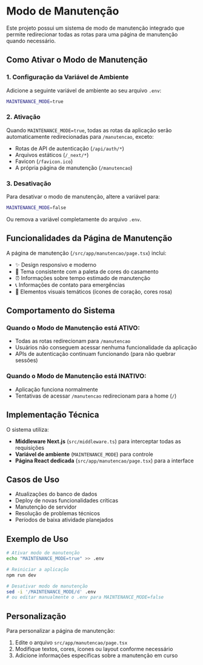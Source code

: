 # Modo de Manutenção

Este projeto possui um sistema de modo de manutenção integrado que permite redirecionar todas as rotas para uma página de manutenção quando necessário.

## Como Ativar o Modo de Manutenção

### 1. Configuração da Variável de Ambiente

Adicione a seguinte variável de ambiente ao seu arquivo `.env`:

```bash
MAINTENANCE_MODE=true
```

### 2. Ativação

Quando `MAINTENANCE_MODE=true`, todas as rotas da aplicação serão automaticamente redirecionadas para `/manutencao`, exceto:

- Rotas de API de autenticação (`/api/auth/*`)
- Arquivos estáticos (`/_next/*`)
- Favicon (`/favicon.ico`)
- A própria página de manutenção (`/manutencao`)

### 3. Desativação

Para desativar o modo de manutenção, altere a variável para:

```bash
MAINTENANCE_MODE=false
```

Ou remova a variável completamente do arquivo `.env`.

## Funcionalidades da Página de Manutenção

A página de manutenção (`/src/app/manutencao/page.tsx`) inclui:

- ✨ Design responsivo e moderno
- 🎨 Tema consistente com a paleta de cores do casamento
- ⏰ Informações sobre tempo estimado de manutenção
- 📞 Informações de contato para emergências
- 💝 Elementos visuais temáticos (ícones de coração, cores rosa)

## Comportamento do Sistema

### Quando o Modo de Manutenção está ATIVO:

- Todas as rotas redirecionam para `/manutencao`
- Usuários não conseguem acessar nenhuma funcionalidade da aplicação
- APIs de autenticação continuam funcionando (para não quebrar sessões)

### Quando o Modo de Manutenção está INATIVO:

- Aplicação funciona normalmente
- Tentativas de acessar `/manutencao` redirecionam para a home (`/`)

## Implementação Técnica

O sistema utiliza:

- **Middleware Next.js** (`src/middleware.ts`) para interceptar todas as requisições
- **Variável de ambiente** (`MAINTENANCE_MODE`) para controle
- **Página React dedicada** (`src/app/manutencao/page.tsx`) para a interface

## Casos de Uso

- Atualizações do banco de dados
- Deploy de novas funcionalidades críticas
- Manutenção de servidor
- Resolução de problemas técnicos
- Períodos de baixa atividade planejados

## Exemplo de Uso

```bash
# Ativar modo de manutenção
echo "MAINTENANCE_MODE=true" >> .env

# Reiniciar a aplicação
npm run dev

# Desativar modo de manutenção
sed -i '/MAINTENANCE_MODE/d' .env
# ou editar manualmente o .env para MAINTENANCE_MODE=false
```

## Personalização

Para personalizar a página de manutenção:

1. Edite o arquivo `src/app/manutencao/page.tsx`
2. Modifique textos, cores, ícones ou layout conforme necessário
3. Adicione informações específicas sobre a manutenção em curso
